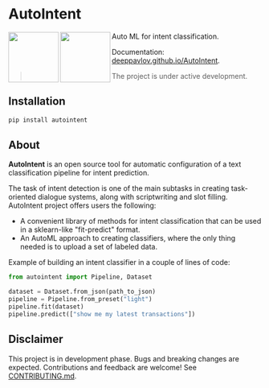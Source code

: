 # AutoIntent

<img align="left" width="100" height="100" src="logo/square-light.svg#gh-light-mode-only">
<img align="left" width="100" height="100" src="logo/square-dark.svg#gh-dark-mode-only">

Auto ML for intent classification.

Documentation: [deeppavlov.github.io/AutoIntent](https://deeppavlov.github.io/AutoIntent/).

> The project is under active development.

## Installation

```bash
pip install autointent
```

## About

**AutoIntent** is an open source tool for automatic configuration of a text classification pipeline for intent prediction.

The task of intent detection is one of the main subtasks in creating task-oriented dialogue systems, along with scriptwriting and slot filling. AutoIntent project offers users the following:

- A convenient library of methods for intent classification that can be used in a sklearn-like "fit-predict" format.
- An AutoML approach to creating classifiers, where the only thing needed is to upload a set of labeled data.

Example of building an intent classifier in a couple of lines of code:

```python
from autointent import Pipeline, Dataset

dataset = Dataset.from_json(path_to_json)
pipeline = Pipeline.from_preset("light")
pipeline.fit(dataset)
pipeline.predict(["show me my latest transactions"])
```

## Disclaimer

This project is in development phase. Bugs and breaking changes are expected. Contributions and feedback are welcome! See [CONTRIBUTING.md](./CONTRIBUTING.md).
